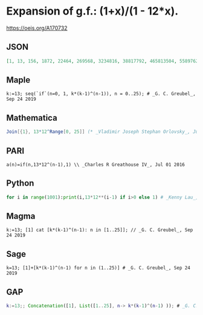 # Expansion of g\.f\.: \(1\+x\)/\(1 \- 12\*x\)\.
https://oeis.org/A170732
## JSON
```JSON
[1, 13, 156, 1872, 22464, 269568, 3234816, 38817792, 465813504, 5589762048, 67077144576, 804925734912, 9659108818944, 115909305827328, 1390911669927936, 16690940039135232, 200291280469622784, 2403495365635473408, 28841944387625680896, 346103332651508170752]
```
## Maple
```Maple
k:=13; seq(`if`(n=0, 1, k*(k-1)^(n-1)), n = 0..25); # _G. C. Greubel_, Sep 24 2019
```
## Mathematica
```Mathematica
Join[{1}, 13*12^Range[0, 25]] (* _Vladimir Joseph Stephan Orlovsky_, Jul 11 2011 *)
```
## PARI
```PARI
a(n)=if(n,13*12^(n-1),1) \\ _Charles R Greathouse IV_, Jul 01 2016
```
## Python
```Python
for i in range(1001):print(i,13*12**(i-1) if i>0 else 1) # _Kenny Lau_, Aug 01 2017
```
## Magma
```Magma
k:=13; [1] cat [k*(k-1)^(n-1): n in [1..25]]; // _G. C. Greubel_, Sep 24 2019
```
## Sage
```Sage
k=13; [1]+[k*(k-1)^(n-1) for n in (1..25)] # _G. C. Greubel_, Sep 24 2019
```
## GAP
```GAP
k:=13;; Concatenation([1], List([1..25], n-> k*(k-1)^(n-1) )); # _G. C. Greubel_, Sep 24 2019
```
